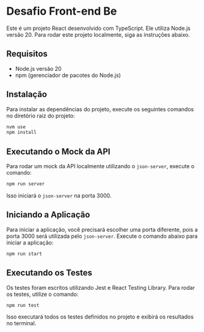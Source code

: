 # Desafio Front-end Be

Este é um projeto React desenvolvido com TypeScript. Ele utiliza Node.js versão 20. Para rodar este projeto localmente, siga as instruções abaixo.

## Requisitos

- Node.js versão 20
- npm (gerenciador de pacotes do Node.js)

## Instalação

Para instalar as dependências do projeto, execute os seguintes comandos no diretório raiz do projeto:

```bash
nvm use
npm install
```

## Executando o Mock da API

Para rodar um mock da API localmente utilizando o `json-server`, execute o comando:

```bash
npm run server
```

Isso iniciará o `json-server` na porta 3000.

## Iniciando a Aplicação

Para iniciar a aplicação, você precisará escolher uma porta diferente, pois a porta 3000 será utilizada pelo `json-server`. Execute o comando abaixo para iniciar a aplicação:

```bash
npm run start
```

## Executando os Testes

Os testes foram escritos utilizando Jest e React Testing Library. Para rodar os testes, utilize o comando:

```bash
npm run test
```

Isso executará todos os testes definidos no projeto e exibirá os resultados no terminal.
